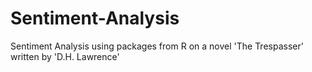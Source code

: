 # Sentiment-Analysis

Sentiment Analysis using packages from R on a novel 'The Trespasser' written by 'D.H. Lawrence'
